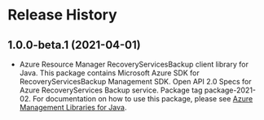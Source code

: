 # Release History

## 1.0.0-beta.1 (2021-04-01)

- Azure Resource Manager RecoveryServicesBackup client library for Java. This package contains Microsoft Azure SDK for RecoveryServicesBackup Management SDK. Open API 2.0 Specs for Azure RecoveryServices Backup service. Package tag package-2021-02. For documentation on how to use this package, please see [Azure Management Libraries for Java](https://aka.ms/azsdk/java/mgmt).
